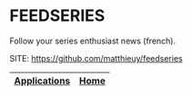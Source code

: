 # FEEDSERIES
 
 Follow your series enthusiast news (french).
 
 SITE: https://github.com/matthieuy/feedseries

 | [Applications](https://portable-linux-apps.github.io/apps.html) | [Home](https://portable-linux-apps.github.io)
 | --- | --- |
